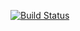 
[![Build Status](http://d942-176-169-128-14.ngrok-free.app/buildStatus/icon?job=alpinehelloworld)](http://d942-176-169-128-14.ngrok-free.app/job/alpinehelloworld/)
